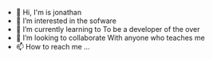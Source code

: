 - 👋 Hi, I'm is jonathan
- 👀 I’m interested in the sofware
- 🌱 I’m currently learning  to  To be a developer of the over
- 💞️ I’m looking to collaborate With anyone who teaches me
- 📫 How to reach me ...

<!---
reus02/reus02 is a ✨ special ✨ repository because its `README.md` (this file) appears on your GitHub profile.
You can click the Preview link to take a look at your changes.
--->
